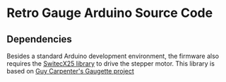 Retro Gauge Arduino Source Code
================================

## Dependencies

Besides a standard Arduino development environment, the firmware also requires
the [SwitecX25 library](http://guy.carpenter.id.au/gaugette/about/) to drive the
stepper motor. This library is based on [Guy Carpenter's Gaugette project][gaugette]

[gaugette]: http://guy.carpenter.id.au/gaugette/about/
